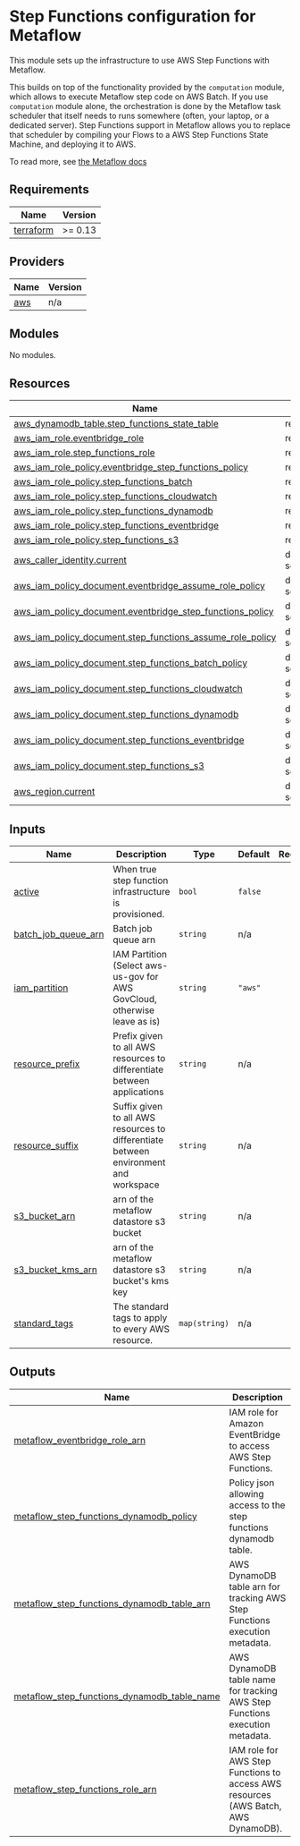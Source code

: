 # Step Functions configuration for Metaflow

This module sets up the infrastructure to use AWS Step Functions with Metaflow.

This builds on top of the functionality provided by the `computation` module, which allows to execute Metaflow step code on AWS Batch. If you use `computation` module alone, the orchestration is done by the Metaflow task scheduler that itself needs to runs somewhere (often, your laptop, or a dedicated server). Step Functions support in Metaflow allows you to replace that scheduler by compiling your Flows to a AWS Step Functions State Machine, and deploying it to AWS.

To read more, see [the Metaflow docs](https://docs.metaflow.org/going-to-production-with-metaflow/scheduling-metaflow-flows)

<!-- BEGIN_TF_DOCS -->
## Requirements

| Name | Version |
|------|---------|
| <a name="requirement_terraform"></a> [terraform](#requirement\_terraform) | >= 0.13 |

## Providers

| Name | Version |
|------|---------|
| <a name="provider_aws"></a> [aws](#provider\_aws) | n/a |

## Modules

No modules.

## Resources

| Name | Type |
|------|------|
| [aws_dynamodb_table.step_functions_state_table](https://registry.terraform.io/providers/hashicorp/aws/latest/docs/resources/dynamodb_table) | resource |
| [aws_iam_role.eventbridge_role](https://registry.terraform.io/providers/hashicorp/aws/latest/docs/resources/iam_role) | resource |
| [aws_iam_role.step_functions_role](https://registry.terraform.io/providers/hashicorp/aws/latest/docs/resources/iam_role) | resource |
| [aws_iam_role_policy.eventbridge_step_functions_policy](https://registry.terraform.io/providers/hashicorp/aws/latest/docs/resources/iam_role_policy) | resource |
| [aws_iam_role_policy.step_functions_batch](https://registry.terraform.io/providers/hashicorp/aws/latest/docs/resources/iam_role_policy) | resource |
| [aws_iam_role_policy.step_functions_cloudwatch](https://registry.terraform.io/providers/hashicorp/aws/latest/docs/resources/iam_role_policy) | resource |
| [aws_iam_role_policy.step_functions_dynamodb](https://registry.terraform.io/providers/hashicorp/aws/latest/docs/resources/iam_role_policy) | resource |
| [aws_iam_role_policy.step_functions_eventbridge](https://registry.terraform.io/providers/hashicorp/aws/latest/docs/resources/iam_role_policy) | resource |
| [aws_iam_role_policy.step_functions_s3](https://registry.terraform.io/providers/hashicorp/aws/latest/docs/resources/iam_role_policy) | resource |
| [aws_caller_identity.current](https://registry.terraform.io/providers/hashicorp/aws/latest/docs/data-sources/caller_identity) | data source |
| [aws_iam_policy_document.eventbridge_assume_role_policy](https://registry.terraform.io/providers/hashicorp/aws/latest/docs/data-sources/iam_policy_document) | data source |
| [aws_iam_policy_document.eventbridge_step_functions_policy](https://registry.terraform.io/providers/hashicorp/aws/latest/docs/data-sources/iam_policy_document) | data source |
| [aws_iam_policy_document.step_functions_assume_role_policy](https://registry.terraform.io/providers/hashicorp/aws/latest/docs/data-sources/iam_policy_document) | data source |
| [aws_iam_policy_document.step_functions_batch_policy](https://registry.terraform.io/providers/hashicorp/aws/latest/docs/data-sources/iam_policy_document) | data source |
| [aws_iam_policy_document.step_functions_cloudwatch](https://registry.terraform.io/providers/hashicorp/aws/latest/docs/data-sources/iam_policy_document) | data source |
| [aws_iam_policy_document.step_functions_dynamodb](https://registry.terraform.io/providers/hashicorp/aws/latest/docs/data-sources/iam_policy_document) | data source |
| [aws_iam_policy_document.step_functions_eventbridge](https://registry.terraform.io/providers/hashicorp/aws/latest/docs/data-sources/iam_policy_document) | data source |
| [aws_iam_policy_document.step_functions_s3](https://registry.terraform.io/providers/hashicorp/aws/latest/docs/data-sources/iam_policy_document) | data source |
| [aws_region.current](https://registry.terraform.io/providers/hashicorp/aws/latest/docs/data-sources/region) | data source |

## Inputs

| Name | Description | Type | Default | Required |
|------|-------------|------|---------|:--------:|
| <a name="input_active"></a> [active](#input\_active) | When true step function infrastructure is provisioned. | `bool` | `false` | no |
| <a name="input_batch_job_queue_arn"></a> [batch\_job\_queue\_arn](#input\_batch\_job\_queue\_arn) | Batch job queue arn | `string` | n/a | yes |
| <a name="input_iam_partition"></a> [iam\_partition](#input\_iam\_partition) | IAM Partition (Select aws-us-gov for AWS GovCloud, otherwise leave as is) | `string` | `"aws"` | no |
| <a name="input_resource_prefix"></a> [resource\_prefix](#input\_resource\_prefix) | Prefix given to all AWS resources to differentiate between applications | `string` | n/a | yes |
| <a name="input_resource_suffix"></a> [resource\_suffix](#input\_resource\_suffix) | Suffix given to all AWS resources to differentiate between environment and workspace | `string` | n/a | yes |
| <a name="input_s3_bucket_arn"></a> [s3\_bucket\_arn](#input\_s3\_bucket\_arn) | arn of the metaflow datastore s3 bucket | `string` | n/a | yes |
| <a name="input_s3_bucket_kms_arn"></a> [s3\_bucket\_kms\_arn](#input\_s3\_bucket\_kms\_arn) | arn of the metaflow datastore s3 bucket's kms key | `string` | n/a | yes |
| <a name="input_standard_tags"></a> [standard\_tags](#input\_standard\_tags) | The standard tags to apply to every AWS resource. | `map(string)` | n/a | yes |

## Outputs

| Name | Description |
|------|-------------|
| <a name="output_metaflow_eventbridge_role_arn"></a> [metaflow\_eventbridge\_role\_arn](#output\_metaflow\_eventbridge\_role\_arn) | IAM role for Amazon EventBridge to access AWS Step Functions. |
| <a name="output_metaflow_step_functions_dynamodb_policy"></a> [metaflow\_step\_functions\_dynamodb\_policy](#output\_metaflow\_step\_functions\_dynamodb\_policy) | Policy json allowing access to the step functions dynamodb table. |
| <a name="output_metaflow_step_functions_dynamodb_table_arn"></a> [metaflow\_step\_functions\_dynamodb\_table\_arn](#output\_metaflow\_step\_functions\_dynamodb\_table\_arn) | AWS DynamoDB table arn for tracking AWS Step Functions execution metadata. |
| <a name="output_metaflow_step_functions_dynamodb_table_name"></a> [metaflow\_step\_functions\_dynamodb\_table\_name](#output\_metaflow\_step\_functions\_dynamodb\_table\_name) | AWS DynamoDB table name for tracking AWS Step Functions execution metadata. |
| <a name="output_metaflow_step_functions_role_arn"></a> [metaflow\_step\_functions\_role\_arn](#output\_metaflow\_step\_functions\_role\_arn) | IAM role for AWS Step Functions to access AWS resources (AWS Batch, AWS DynamoDB). |
<!-- END_TF_DOCS -->
